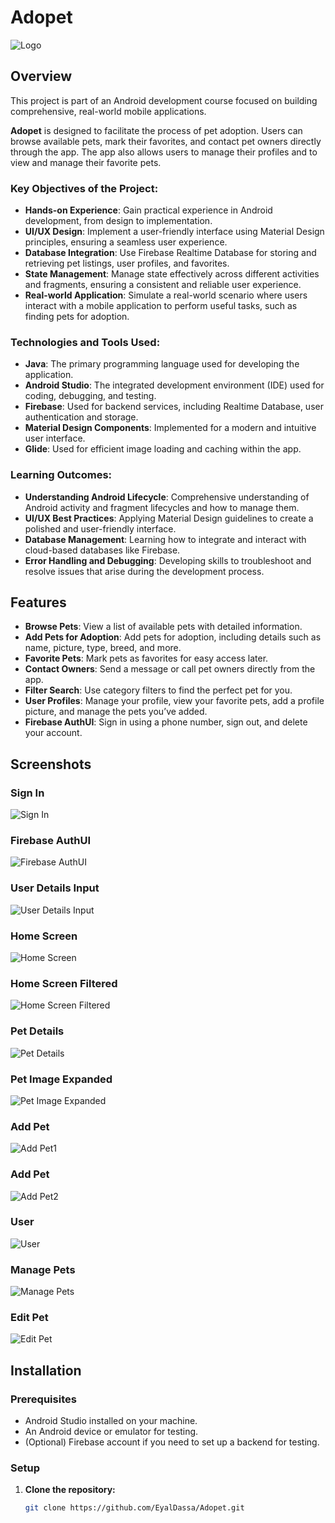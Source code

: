 # Adopet

![Logo](screenshots/logo.png)

## Overview

This project is part of an Android development course focused on building comprehensive, real-world mobile applications.

**Adopet** is designed to facilitate the process of pet adoption. Users can browse available pets, mark their favorites, and contact pet owners directly through the app. The app also allows users to manage their profiles and to view and manage their favorite pets.

### Key Objectives of the Project:

- **Hands-on Experience**: Gain practical experience in Android development, from design to implementation.
- **UI/UX Design**: Implement a user-friendly interface using Material Design principles, ensuring a seamless user experience.
- **Database Integration**: Use Firebase Realtime Database for storing and retrieving pet listings, user profiles, and favorites.
- **State Management**: Manage state effectively across different activities and fragments, ensuring a consistent and reliable user experience.
- **Real-world Application**: Simulate a real-world scenario where users interact with a mobile application to perform useful tasks, such as finding pets for adoption.

### Technologies and Tools Used:

- **Java**: The primary programming language used for developing the application.
- **Android Studio**: The integrated development environment (IDE) used for coding, debugging, and testing.
- **Firebase**: Used for backend services, including Realtime Database, user authentication and storage.
- **Material Design Components**: Implemented for a modern and intuitive user interface.
- **Glide**: Used for efficient image loading and caching within the app.

### Learning Outcomes:

- **Understanding Android Lifecycle**: Comprehensive understanding of Android activity and fragment lifecycles and how to manage them.
- **UI/UX Best Practices**: Applying Material Design guidelines to create a polished and user-friendly interface.
- **Database Management**: Learning how to integrate and interact with cloud-based databases like Firebase.
- **Error Handling and Debugging**: Developing skills to troubleshoot and resolve issues that arise during the development process.


## Features

- **Browse Pets**: View a list of available pets with detailed information.
- **Add Pets for Adoption**: Add pets for adoption, including details such as name, picture, type, breed, and more.
- **Favorite Pets**: Mark pets as favorites for easy access later.
- **Contact Owners**: Send a message or call pet owners directly from the app.
- **Filter Search**: Use category filters to find the perfect pet for you.
- **User Profiles**: Manage your profile, view your favorite pets, add a profile picture, and manage the pets you’ve added.
- **Firebase AuthUI**: Sign in using a phone number, sign out, and delete your account.


## Screenshots

### Sign In
![Sign In](screenshots/signin.jpg)

### Firebase AuthUI
![Firebase AuthUI](screenshots/firebaseUI.jpg)

### User Details Input
![User Details Input](screenshots/userdetails.jpg)

### Home Screen
![Home Screen](screenshots/home.jpg)

### Home Screen Filtered
![Home Screen Filtered](screenshots/homefiltered.jpg)

### Pet Details
![Pet Details](screenshots/petdetails.jpg)

### Pet Image Expanded
![Pet Image Expanded](screenshots/petimageexpanded.jpg)

### Add Pet
![Add Pet1](screenshots/addpet1.jpg)

### Add Pet
![Add Pet2](screenshots/addpet2.jpg)

### User
![User](screenshots/user.jpg)

### Manage Pets
![Manage Pets](screenshots/managepets.jpg)

### Edit Pet
![Edit Pet](screenshots/editpet.jpg)

## Installation

### Prerequisites

- Android Studio installed on your machine.
- An Android device or emulator for testing.
- (Optional) Firebase account if you need to set up a backend for testing.

### Setup

1. **Clone the repository:**
   ```bash
   git clone https://github.com/EyalDassa/Adopet.git
